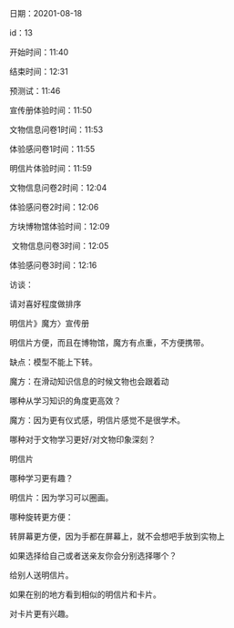 日期：20201-08-18

id：13

开始时间：11:40

结束时间：12:31

预测试：11:46

宣传册体验时间：11:50

文物信息问卷1时间：11:53

体验感问卷1时间：11:55

明信片体验时间：11:59

文物信息问卷2时间：12:04

体验感问卷2时间：12:06

方块博物馆体验时间：12:09

​	文物信息问卷3时间：12:05

体验感问卷3时间：12:16



访谈：

请对喜好程度做排序

明信片》魔方〉宣传册

明信片方便，而且在博物馆，魔方有点重，不方便携带。

缺点：模型不能上下转。

魔方：在滑动知识信息的时候文物也会跟着动



哪种从学习知识的角度更高效？

魔方：因为更有仪式感，明信片感觉不是很学术。





哪种对于文物学习更好/对文物印象深刻？

明信片





哪种学习更有趣？

明信片：因为学习可以圈画。



哪种旋转更方便：

转屏幕更方便，因为手都在屏幕上，就不会想吧手放到实物上



如果选择给自己或者送亲友你会分别选择哪个？

给别人送明信片。



如果在别的地方看到相似的明信片和卡片。

对卡片更有兴趣。